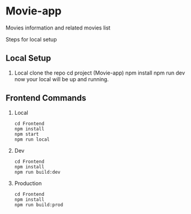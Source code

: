 # Movie-app
Movies information and related movies list
 
 Steps for local setup
 
## Local Setup
 1. Local
    clone the repo
    cd project (Movie-app)
    npm install
    npm run dev 
    now your local will be up and running.


## Frontend Commands

   1. Local

          cd Frontend
          npm install
          npm start
          npm run local

   2. Dev

          cd Frontend
          npm install
          npm run build:dev

   3. Production

          cd Frontend
          npm install
          npm run build:prod
